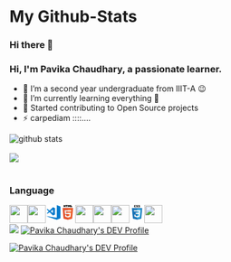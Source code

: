 # My Github-Stats

### Hi there 👋

### Hi, I'm Pavika Chaudhary, a passionate learner.
- 🔭 I’m a second year undergraduate from IIIT-A 😉
- 🌱 I’m currently learning everything 🤣
- 🥅 Started contributing to Open Source projects
- ⚡ carpediam ::::....


<img src="https://github-readme-stats.vercel.app/api/?username=CadencePrestissimo&show_icons=true&theme=gotham" alt="github stats"/>

<a href="https://github.com/CadencePrestissimo/github-readme-stats"><img align="center" src="https://github-readme-stats.vercel.app/api/top-langs/?username=CadencePrestissimo&layout=compact&theme=gotham" /></a>
<br><br/>
### Language
<img align="left" height="32" width="32" src="https://cdn.jsdelivr.net/npm/simple-icons@v3/icons/c.svg" />
<img align="left" height="32" width="32" src="https://cdn.jsdelivr.net/npm/simple-icons@v3/icons/cplusplus.svg" />
<img align="left" alt="Visual Studio Code" width="26px" src="https://raw.githubusercontent.com/github/explore/80688e429a7d4ef2fca1e82350fe8e3517d3494d/topics/visual-studio-code/visual-studio-code.png" />
<img align="left" alt="HTML5" width="26px" src="https://raw.githubusercontent.com/github/explore/80688e429a7d4ef2fca1e82350fe8e3517d3494d/topics/html/html.png" />
<img align="left" height="32" width="32" src="https://cdn.jsdelivr.net/npm/simple-icons@v3/icons/javascript.svg" />
<img align="left" height="32" width="32" src="https://cdn.jsdelivr.net/npm/simple-icons@v3/icons/python.svg" />
<img align="left" height="32" width="32" src="https://cdn.jsdelivr.net/npm/simple-icons@v3/icons/java.svg" />
<img align="left" alt="CSS3" width="26px" src="https://raw.githubusercontent.com/github/explore/80688e429a7d4ef2fca1e82350fe8e3517d3494d/topics/css/css.png" />
<img align="left" height="32" width="32" src="https://cdn.jsdelivr.net/npm/simple-icons@v3/icons/flutter.svg" />
<br><br/>

<img src="https://visitor-badge.laobi.icu/badge?page_id=CadencePrestissimo.CadencePrestissimo" />

<a href="https://dev.to/cadenceprestissimo">
  <img src="https://d2fltix0v2e0sb.cloudfront.net/dev-badge.svg" alt="Pavika Chaudhary's DEV Profile" height="30" width="30">
</a>

[![Pavika Chaudhary's DEV Profile](https://d2fltix0v2e0sb.cloudfront.net/dev-badge.svg)](https://dev.to/cadenceprestissimo)
